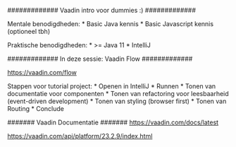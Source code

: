 ############# Vaadin intro voor dummies :) #############

Mentale benodigdheden:
    * Basic Java kennis
    * Basic Javascript kennis (optioneel tbh)

Praktische benodigdheden:
    * >= Java 11
    * IntelliJ


############# In deze sessie: Vaadin Flow #############

https://vaadin.com/flow

Stappen voor tutorial project:
    * Openen in IntelliJ
    * Runnen
    * Tonen van documentatie voor componenten
    * Tonen van refactoring voor leesbaarheid (event-driven development)
    * Tonen van styling (browser first)
    * Tonen van Routing
    * Conclude


####### Vaadin Documentatie #######
https://vaadin.com/docs/latest

https://vaadin.com/api/platform/23.2.9/index.html